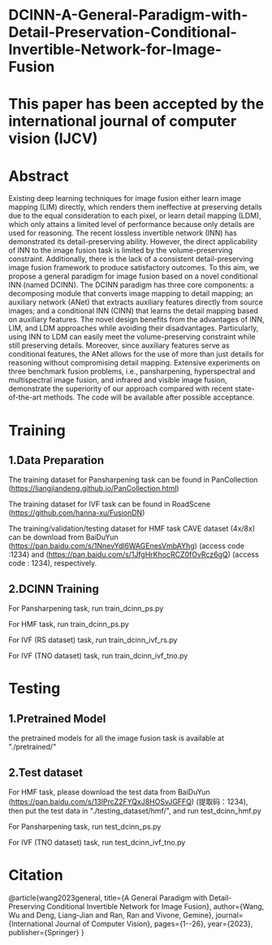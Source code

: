 # DCINN-A-General-Paradigm-with-Detail-Preservation-Conditional-Invertible-Network-for-Image-Fusion
# This paper has been accepted by the international journal of computer vision (IJCV)
# Abstract
Existing deep learning techniques for image fusion either learn image mapping (LIM) directly, which renders them ineffective at preserving details due to the equal consideration to each pixel, or learn detail mapping (LDM), which only attains a limited level of performance because only details are used for reasoning. The recent lossless invertible network (INN) has demonstrated its detail-preserving ability. However, the direct applicability of INN to the image fusion task is limited by the volume-preserving constraint. Additionally, there is the lack of a consistent detail-preserving image fusion framework to produce satisfactory outcomes. To this aim, we propose a general paradigm for image fusion based on a novel conditional INN (named DCINN). The DCINN paradigm has three core components: a decomposing module that converts image mapping to detail mapping; an auxiliary network (ANet) that extracts auxiliary features directly from source images; and a conditional INN (CINN) that learns the detail mapping based on auxiliary features. The novel design benefits from the advantages of INN, LIM, and LDM approaches while avoiding their disadvantages. Particularly, using INN to LDM can easily meet the volume-preserving constraint while still preserving details. Moreover, since auxiliary features serve as conditional features, the ANet allows for the use of more than just details for reasoning without compromising detail mapping. Extensive experiments on three benchmark fusion problems, i.e., pansharpening, hyperspectral and multispectral image fusion, and infrared and visible image fusion, demonstrate the superiority of our approach compared with recent state-of-the-art methods. The code will be available after possible acceptance.
# Training
## 1.Data Preparation
The training dataset for Pansharpening task can be found in PanCollection (https://liangjiandeng.github.io/PanCollection.html)

The training dataset for IVF task can be found in RoadScene (https://github.com/hanna-xu/FusionDN)

The training/validation/testing dataset for HMF task CAVE dataset (4x/8x) can be download from BaiDuYun (https://pan.baidu.com/s/1NnevYdl6WAGEnesVmbAYhg) (access code :1234) and (https://pan.baidu.com/s/1JfgHrKhocRCZ0fOvRcz6gQ) 
(access code : 1234), respectively.

## 2.DCINN Training
For Pansharpening task, run train_dcinn_ps.py

For HMF task, run train_dcinn_ps.py

For IVF (RS dataset) task, run train_dcinn_ivf_rs.py

For IVF (TNO dataset) task, run train_dcinn_ivf_tno.py
# Testing
## 1.Pretrained Model
the pretrained models for all the image fusion task is available at \"./pretrained/\"
## 2.Test dataset
For HMF task, please download the test data from BaiDuYun (https://pan.baidu.com/s/13lPrcZ2FYQxJ8HOSvJGFFQ) 
(提取码：1234), then put the test data in \"./testing_dataset/hmf/\", and run test_dcinn_hmf.py

For Pansharpening task, run test_dcinn_ps.py

For IVF (TNO dataset) task, run test_dcinn_ivf_tno.py

# Citation
@article{wang2023general,
  title={A General Paradigm with Detail-Preserving Conditional Invertible Network for Image Fusion},
  author={Wang, Wu and Deng, Liang-Jian and Ran, Ran and Vivone, Gemine},
  journal={International Journal of Computer Vision},
  pages={1--26},
  year={2023},
  publisher={Springer}
}

